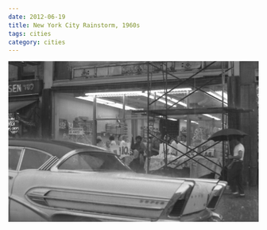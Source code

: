 ```yaml
---
date: 2012-06-19
title: New York City Rainstorm, 1960s
tags: cities
category: cities
---
```


![nycrain](https://raw.githubusercontent.com/muneer78/muneer78.github.io/master/images/nyc.jpg)




